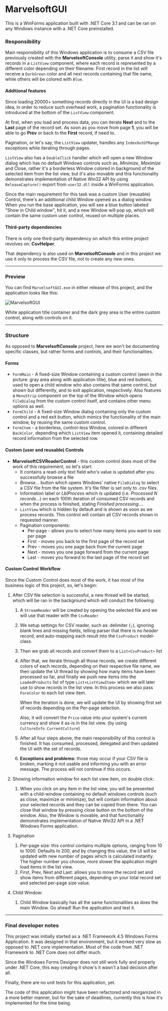 # MarvelsoftGUI

This is a WinForms application built with .NET Core 3.1 and can be ran on any Windows instance with a .NET Core preinstalled.

### Responsibility

Main responsibility of this Windows application is to consume a CSV file previously created with the **MarvelsoftConsole** utility, parse it and show it's records in a `ListView` component, where each record is represented by a different color depending on their filename. First record in the list will receive a `DarkGreen` color and all next records containing that file name, while others will be colored with `Blue`.

#### Additional features

Since loading 20000+ something records directly in the UI is a bad design idea, in order to reduce such overhead work, a pagination functionality is introduced at the bottom of the `ListView` component.

At first, when you load and process data, you can iterate **Next** and to the **Last** page of the record set. As soon as you move from page **1**, you will be able to go **Prev** or back to the **First** record, if need to.

Pagination, or let's say, the `ListView` updater, handles any `IndexOutOfRange` exceptions while iterating through pages.

`ListView` also has a `DoubleClick` handler which will open a new Window dialog which has no default Windows controls such as, *Minimize*, *Maximize* and Close, rather it's a borderless Window colored in background of the selected item from the list view, but it's also movable and this functionality demonstrates implementation of Native Win32 API by using `ReleaseCapture()` export from `user32.dll` inside a WinForms application.

Since the main requirement for this task was a custom User (reusable) Control, there's an additional child Window opened as a dialog window. When you run the base application, you will see a blue button labeled "Show in Child window", hit it, and a new Window will pop up, which will contain the same custom user control, reused on multiple places.

#### Third-party dependencies

There is only one third-party dependency on which this entire project revolves on: **CsvHelper**.

That dependency is also used on **MarvelsoftConsole** and in this project we use it only to process the CSV file, not to create any new ones.

---

### Preview

You can find `MarvelsoftGUI.exe` in either release of this project, and the application looks like this:

![MarvelsoftGUI](https://i.imgur.com/XRmrXI3.png)

White application title container and the dark grey area is the entire custom control, along with controls on it.

---

### Structure

As opposed to **MarvelsoftConsole** project, here we won't be documenting specific classes, but rather forms and controls, and their functionalities.

#### Forms

- `FormMain` - A fixed-size Window containing a custom control (seen in the picture: gray area along with application title), blue and red buttons, used to open a child window who also contains that same control, but shown but differently, and to exit application, respectively. Also features a `MenuStrip` component on the top of the Window which opens `FileDialog` from the custom control itself, and contains other menu options as well.
- `FormChild` - A fixed-size Window dialog containing only the custom control and a red exit button, which mimics the functionality of the main window, by reusing the same custom control.
- `FormItem` - a borderless, control-less Window, colored in different `BackColor`, depending which `ListView` item opened it, containing detailed record information from the selected row.

#### Custom (user and reusable) Controls

- **MarvelsoftCSVReaderControl** - this custom control does most of the work of this requirement, so let's start:
  - It contains a read-only text field who's value is updated after you successfully browse a file
  - *Browse...* button which opens Windows' native `FileDialog` to select a CSV file from the file system. It's file filter is set only to *.csv* files.
  - Information label or *LblProcess* which is updated (i.e. *Processed N records...*) on each 100th iteration of consumed CSV records and when the process is finished, stating *Finished processing...*.
  - `ListView` which is hidden by default and is shown as soon as we process records. This control will contain all CSV records shown in requested manner.
  - Pagination components:
    - Per-page - allows you to select how many items you want to see per page
    - First - moves you back to the first page of the record set
    - Prev - moves you one page back from the current page
    - Next - moves you one page forward from the current page
    - Last - moves you forward to the last page of the record set

#### Custom Control Workflow

Since the Custom Control does most of the work, it has most of the business logic of this project, so, let's begin:

1. After CSV file selection is successful, a new thread will be started, which will be ran in the background which will conduct the following:

   1. A `StreamReader` will be created by opening the selected file and we will use that reader with the `CsvReader`

   2. We setup settings for CSV reader, such as: delimiter (`;`), ignoring blank lines and missing fields, telling parser that there is no *header* record, and auto-mapping each result into the `CsvProduct` model-class.

   3. Then we grab all records and convert them to a `List<CsvProduct>` list

   4. After that, we iterate through all those records, we create different colors of each records, depending on their respective file name, we then update the UI thread by showing how many items have been processed so far, and finally we push new items into the `LoadedProducts` list of type `List<ListViewItem>` which we will later use to show records in the list view. In this process we also pass `ForeColor` to each list view item.

      When the iteration is done, we will update the UI by showing first set of records depending on the Per-page selection.

      Also, it will convert the `Price` value into your system's current currency and show it as-is in the list view. (by using `CultureInfo.CurrentCulture`)

   5. After all four steps above, the main responsibility of this control is finished. It has consumed, processed, delegated and then updated the UI with the set of records.

   6. **Exceptions and problems:** those may occur if your CSV file is broken, marking it not usable and informing you with an error message. The process will not continue if this occurs.

2. Showing information window for each list view item, on double click:

   1. When you click on any item in the list view, you will be presented with a child-window containing no default windows controls (such as close, maximize or minimize), but will contain information about your selected records and they can be copied from there. You can close that window by pressing close button on the bottom of the window. Also, the Window is movable, and that functionality demonstrates implementation of Native Win32 API in a .NET Windows Forms application.

3. Pagination

   1. Per-page size: this control contains multiple options, ranging from 10 to 1000. Defaults to 200, and by changing this value, the UI will be updated with new number of pages which is calculated instantly. The higher number you choose, more slower the application might load items in the list view.
   2. First, Prev, Next and Last: allows you to move the record set and show items from different pages, depending on your total record set and selected per-page size value.

4. Child Window:

   1. Child Window basically has all the same functionalities as does the main Window. Go ahead! Run the application and test it.

---

### Final developer notes

This project was initially started as a .NET Framework 4.5 Windows Forms Application. It was designed in that environment, but it worked very slow as opposed to .NET core implementation. Most of the code from .NET Framework to .NET Core does not differ much.

Since the Windows Forms Designer does not still work fully and properly under .NET Core, this way creating it show's it wasn't a bad decision after all.

Finally, there are no unit tests for this application, yet.

The code of this application might have been refactored and reorganized in a more better manner, but for the sake of deadlines, currently this is how it's implemented for the time being.

